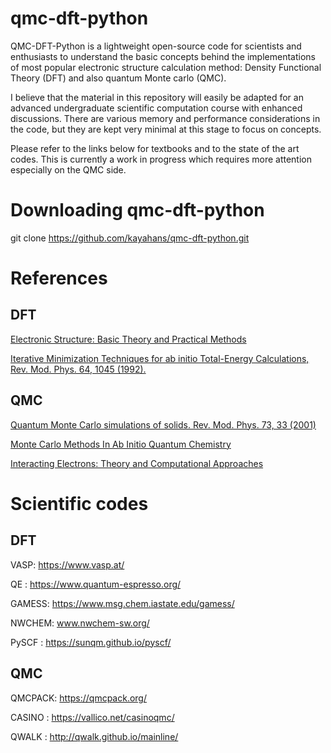 # qmc-dft-python

QMC-DFT-Python is a lightweight open-source code for scientists and enthusiasts to understand the basic concepts behind the implementations of most popular electronic structure calculation method: Density Functional Theory (DFT) and also quantum Monte carlo (QMC).

I believe that the material in this repository will easily be adapted for an advanced undergraduate scientific computation course with enhanced discussions. There are various memory and performance considerations in the code, but they are kept very minimal at this stage to focus on concepts.

Please refer to the links below for textbooks and to the state of the art codes. This is currently a work in progress which requires more attention especially on the QMC side. 

# Downloading qmc-dft-python
git clone https://github.com/kayahans/qmc-dft-python.git

# References
## DFT
[Electronic Structure: Basic Theory and Practical Methods](https://www.amazon.com/Electronic-Structure-Theory-Practical-Methods/dp/0521534402)

[Iterative Minimization Techniques for ab initio Total-Energy Calculations, Rev. Mod. Phys. 64, 1045 (1992).](https://journals.aps.org/rmp/pdf/10.1103/RevModPhys.64.1045)
## QMC
[Quantum Monte Carlo simulations of solids. Rev. Mod. Phys. 73, 33 (2001)](https://journals.aps.org/rmp/abstract/10.1103/RevModPhys.73.33)

[Monte Carlo Methods In Ab Initio Quantum Chemistry](https://www.amazon.com/Methods-Quantum-Chemistry-Scientific-Lecture/dp/9810203225)

[Interacting Electrons: Theory and Computational Approaches](https://www.amazon.com/Interacting-Electrons-Theory-Computational-Approaches/dp/0521871506)

# Scientific codes
## DFT
VASP: https://www.vasp.at/ 

QE  : https://www.quantum-espresso.org/ 

GAMESS: https://www.msg.chem.iastate.edu/gamess/

NWCHEM: www.nwchem-sw.org/

PySCF : https://sunqm.github.io/pyscf/

## QMC
QMCPACK: https://qmcpack.org/

CASINO : https://vallico.net/casinoqmc/

QWALK  : http://qwalk.github.io/mainline/

